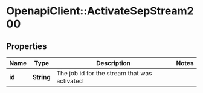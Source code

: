 # OpenapiClient::ActivateSepStream200

## Properties
Name | Type | Description | Notes
------------ | ------------- | ------------- | -------------
**id** | **String** | The job id for the stream that was activated | 



